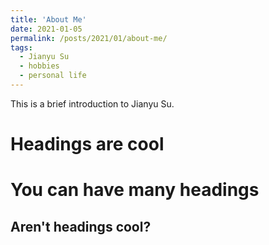 ```yaml
---
title: 'About Me'
date: 2021-01-05
permalink: /posts/2021/01/about-me/
tags:
  - Jianyu Su
  - hobbies
  - personal life
---
```


This is a brief introduction to Jianyu Su.

Headings are cool
======

You can have many headings
======

Aren't headings cool?
------
